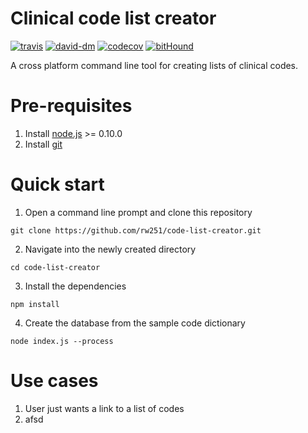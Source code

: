 # Clinical code list creator

[![travis][travis-image]][travis-url]
[![david-dm][david-dm-image]][david-dm-url]
[![codecov][codecov-image]][codecov-url]
[![bitHound][bithound-image]][bithound-url]

  A cross platform command line tool for creating lists of clinical codes.

# Pre-requisites
1. Install [node.js](https://nodejs.org) >= 0.10.0
2. Install [git](https://git-scm.com/)

# Quick start
1. Open a command line prompt and clone this repository
```
git clone https://github.com/rw251/code-list-creator.git
```
2. Navigate into the newly created directory
```
cd code-list-creator
```
3. Install the dependencies
```
npm install
```
4. Create the database from the sample code dictionary
```
node index.js --process
```

# Use cases

1. User just wants a link to a list of codes
2. afsd





[travis-url]: https://travis-ci.org/rw251/code-list-creator
[travis-image]: https://travis-ci.org/rw251/code-list-creator.svg?branch=master
[david-dm-image]: https://david-dm.org/rw251/code-list-creator.svg
[david-dm-url]: https://david-dm.org/rw251/code-list-creator
[codecov-image]: https://codecov.io/github/rw251/code-list-creator/coverage.svg?branch=master
[codecov-url]: https://codecov.io/github/rw251/code-list-creator?branch=master
[bithound-image]: https://www.bithound.io/github/rw251/code-list-creator/badges/score.svg
[bithound-url]: https://www.bithound.io/github/rw251/code-list-creator

